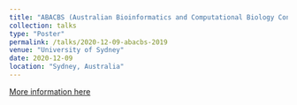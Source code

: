 ```yaml
---
title: "ABACBS (Australian Bioinformatics and Computational Biology Conference) 2019"
collection: talks
type: "Poster"
permalink: /talks/2020-12-09-abacbs-2019
venue: "University of Sydney"
date: 2020-12-09
location: "Sydney, Australia"
---
```


[More information here](https://doi.org/10.7490/f1000research.1117749.1)
